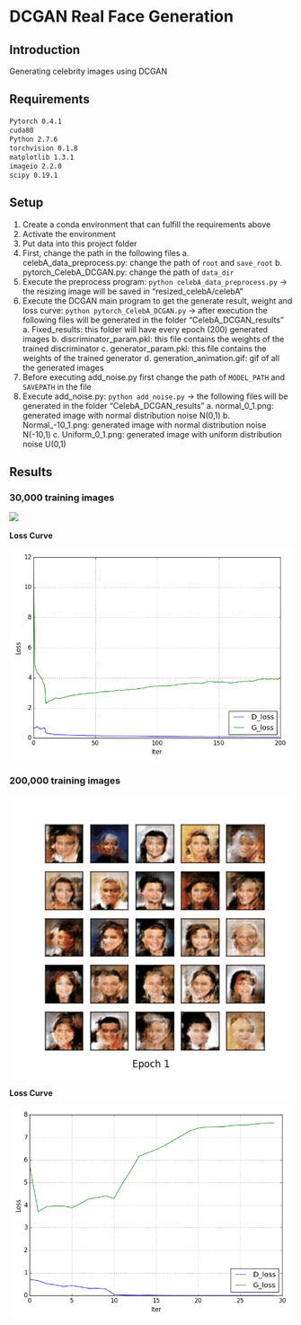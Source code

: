 DCGAN Real Face Generation
==

## Introduction

Generating celebrity images using DCGAN

## Requirements

```
Pytorch 0.4.1
cuda80
Python 2.7.6
torchvision 0.1.8
matplotlib 1.3.1
imageio 2.2.0
scipy 0.19.1
```

## Setup

1. Create a conda environment that can fulfill the requirements above
2. Activate the environment
3. Put data into this project folder
4. First, change the path in the following files
    a. celebA_data_preprocess.py: change the path of `root` and `save_root`
    b. pytorch_CelebA_DCGAN.py: change the path of `data_dir`
5. Execute the preprocess program: `python celebA_data_preprocess.py` -> the resizing image will be saved in “resized_celebA/celebA”
6. Execute the DCGAN main program to get the generate result, weight and loss curve: `python pytorch_CelebA_DCGAN.py` -> after execution the following files will be generated in the folder “CelebA_DCGAN_results”
    a. Fixed_results: this folder will have every epoch (200) generated images
    b. discriminator_param.pkl: this file contains the weights of the trained discriminator
    c. generator_param.pkl: this file contains the weights of the trained generator
    d. generation_animation.gif: gif of all the generated images
7. Before executing add_noise.py first change the path of `MODEL_PATH` and `SAVEPATH` in the file
8. Execute add_noise.py: `python add_noise.py` -> the following files will be generated in the folder “CelebA_DCGAN_results”
    a. normal_0_1.png: generated image with normal distribution noise N(0,1)
    b. Normal_-10_1.png: generated image with normal distribution noise N(-10,1)
    c. Uniform_0_1.png: generated image with uniform distribution noise U(0,1)

## Results

### 30,000 training images

<img src="./30000_images/generation_animation.gif" width=600>

**Loss Curve**

<img src="./30000_images/CelebA_DCGAN_train_hist.png" width=600>

### 200,000 training images

<img src="./200000_images/generation_animation.gif" width=600>

**Loss Curve**

<img src="./200000_images/CelebA_DCGAN_train_hist.png" width=600>



